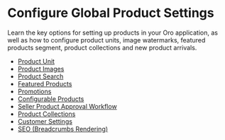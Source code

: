 <a id="configuration-guide-commerce-configuration-product"></a>

<a id="configuration-products"></a>

# Configure Global Product Settings

Learn the key options for setting up products in your Oro application, as well as how to configure product units, image watermarks, featured products segment, product collections and new product arrivals.

* [Product Unit](product-units.md#sys-commerce-product-product-units)
* [Product Images](global-product-images.md#configuration-guide-commerce-configuration-product-images)
* [Product Search](global-product-search.md#configuration-guide-commerce-configuration-product-search)
* [Featured Products](global-featured-products.md#sys-commerce-product-featured-products-main)
* [Promotions](global-promotions.md#configuration-guide-commerce-configuration-promotions)
* [Configurable Products](global-configurable-products.md#config-guide-landing-commerce-products-configurable-products)
* [Seller Product Approval Workflow](seller-product-approval-flow.md#system-configuration-commerce-product-seller-product-approval-workflow)
* [Product Collections](product-collections.md#configuration-guide-commerce-configuration-product-collections)
* [Customer Settings](global-customer-settings.md#sys-commerce-product-customer-settings)
* [SEO (Breadcrumbs Rendering)](seo.md#sys-commerce-product-seo)
